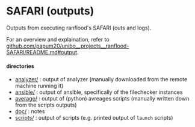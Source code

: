 # SAFARI (outputs)
Outputs from executing ranflood's SAFARI (outs and logs).

For an overview and explaination, refer to [github.com/papum20/unibo__projects__ranflood-SAFARI/README.md#output](github.com/papum20/unibo__projects__ranflood-SAFARI/README.md#output).  

#### directories

*	[analyzer/](analyzer) : output of analyzer (manually downloaded from the remote machine running it)
*	[ansible/](ansible) : output of ansible, specifically of the filechecker instances
*	[average/](average) : output of (python) avreages scripts (manually written down from the scripts outputs)
*	[doc/](doc) : notes
*	[scripts/](scripts) : output of scripts (e.g. printed output of `launch` scripts)

